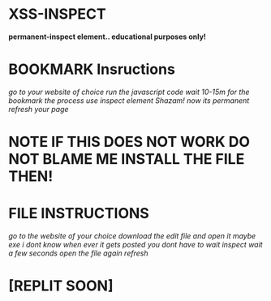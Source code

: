 # XSS-INSPECT
**permanent-inspect element.. educational purposes only!**

# BOOKMARK Insructions 

*go to your website of choice*
*run the javascript code*
*wait 10-15m for the bookmark the process*
*use inspect element*
*Shazam! now its permanent refresh your page*
# NOTE IF THIS DOES NOT WORK DO NOT BLAME ME INSTALL THE FILE THEN!

# FILE INSTRUCTIONS 
*go to the website of your choice*
*download the edit file and open it maybe exe i dont know when ever it gets posted*
*you dont have to wait*
*inspect* 
*wait a few seconds*
*open the file again*
*refresh*


# [REPLIT SOON]
